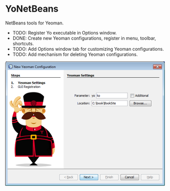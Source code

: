 # YoNetBeans
NetBeans tools for Yeoman.

<ul>
<li>TODO: Register Yo executable in Options window.
<li>DONE: Create new Yeoman configurations, register in menu, toolbar, shortcuts.</li>
<li>TODO: Add Options window tab for customizing Yeoman configurations.</li>
<li>TODO: Add mechanism for deleting Yeoman configurations.</li>
</ul>

![Alt text](/screenshots/yoko.png?raw=true "Optional Title")

